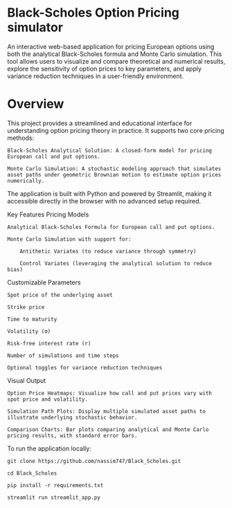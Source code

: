 # Black-Scholes Option Pricing simulator
An interactive web-based application for pricing European options using both the analytical Black-Scholes formula and Monte Carlo simulation. This tool allows users to visualize and compare theoretical and numerical results, explore the sensitivity of option prices to key parameters, and apply variance reduction techniques in a user-friendly environment.

# Overview
This project provides a streamlined and educational interface for understanding option pricing theory in practice. It supports two core pricing methods:

    Black-Scholes Analytical Solution: A closed-form model for pricing European call and put options.

    Monte Carlo Simulation: A stochastic modeling approach that simulates asset paths under geometric Brownian motion to estimate option prices numerically.

The application is built with Python and powered by Streamlit, making it accessible directly in the browser with no advanced setup required.


Key Features
  Pricing Models

    Analytical Black-Scholes Formula for European call and put options.

    Monte Carlo Simulation with support for:

        Antithetic Variates (to reduce variance through symmetry)

        Control Variates (leveraging the analytical solution to reduce bias)

Customizable Parameters

    Spot price of the underlying asset

    Strike price

    Time to maturity

    Volatility (σ)

    Risk-free interest rate (r)

    Number of simulations and time steps

    Optional toggles for variance reduction techniques

Visual Output

    Option Price Heatmaps: Visualize how call and put prices vary with spot price and volatility.

    Simulation Path Plots: Display multiple simulated asset paths to illustrate underlying stochastic behavior.

    Comparison Charts: Bar plots comparing analytical and Monte Carlo pricing results, with standard error bars.

To run the application locally:

    git clone https://github.com/nassim747/Black_Scholes.git

    cd Black_Scholes

    pip install -r requirements.txt

    streamlit run streamlit_app.py
